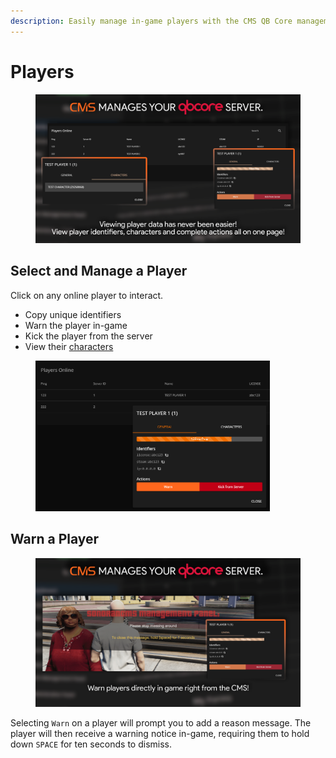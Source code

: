 ```yaml
---
description: Easily manage in-game players with the CMS QB Core management panel!
---
```


# Players

<figure><img src="../../../.gitbook/assets/players.png" alt="" width="563"><figcaption></figcaption></figure>

## Select and Manage a Player

Click on any online player to interact.

* Copy unique identifiers
* Warn the player in-game
* Kick the player from the server
* View their [characters](characters.md)

<figure><img src="../../../.gitbook/assets/image (9).png" alt="" width="375"><figcaption></figcaption></figure>



## Warn a Player

<figure><img src="../../../.gitbook/assets/cms_warn2.png" alt="" width="563"><figcaption></figcaption></figure>

Selecting `Warn` on a player will prompt you to add a reason message. The player will then receive a warning notice in-game, requiring them to hold down `SPACE` for ten seconds to dismiss.
